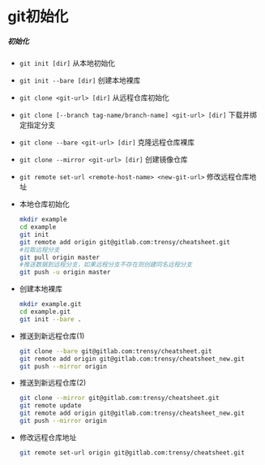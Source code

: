 # git初始化

##### **初始化**

* `git init [dir]` 从本地初始化

* `git init --bare [dir]` 创建本地裸库

* `git clone <git-url> [dir]` 从远程仓库初始化

* `git clone [--branch tag-name/branch-name] <git-url> [dir]` 下载并绑定指定分支

* `git clone --bare <git-url> [dir]` 克隆远程仓库裸库

* `git clone --mirror <git-url> [dir]` 创建镜像仓库

* `git remote set-url <remote-host-name> <new-git-url>` 修改远程仓库地址

* 本地仓库初始化

  ```bash
  mkdir example
  cd example
  git init
  git remote add origin git@gitlab.com:trensy/cheatsheet.git
  #拉取远程分支
  git pull origin master 
  #推送数据到远程分支，如果远程分支不存在则创建同名远程分支
  git push -u origin master 
  ```

* 创建本地裸库

  ```bash
  mkdir example.git
  cd example.git
  git init --bare .
  ```

* 推送到新远程仓库(1)

  ```bash
  git clone --bare git@gitlab.com:trensy/cheatsheet.git
  git remote add origin git@gitlab.com:trensy/cheatsheet_new.git 
  git push --mirror origin
  ```

* 推送到新远程仓库(2)

  ```bash
  git clone --mirror git@gitlab.com:trensy/cheatsheet.git
  git remote update
  git remote add origin git@gitlab.com:trensy/cheatsheet_new.git
  git push --mirror origin
  
  ```

* 修改远程仓库地址

  ```bash
  git remote set-url origin git@gitlab.com:trensy/cheatsheet.git
  ```